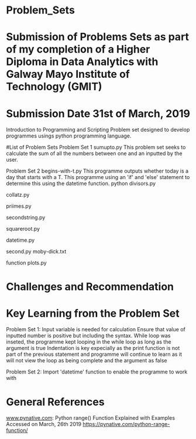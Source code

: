 # Problem_Sets
# Submission of Problems Sets as part of my completion of a Higher Diploma in Data Analytics with Galway Mayo Institute of Technology (GMIT) 
# Submission Date 31st of March, 2019

Introduction to Programming and Scripting Problem set designed to develop programmes usings python programming language. 

#List of Problem Sets
Problem Set 1 sumupto.py
This problem set seeks to calculate the sum of all the numbers between one and an inputted by the user. 

Problem Set 2 begins-with-t.py
This programme outputs whether today is a day that starts with a T. This programme using an 'if' and 'else' statement to determine this using the datetime function.
python divisors.py

collatz.py

priimes.py

secondstring.py

squareroot.py

datetime.py

second.py moby-dick.txt

function plots.py



# Challenges and Recommendation

# Key Learning from the Problem Set
Problem Set 1: 
Input variable is needed for calculation
Ensure that value of inputted number is positive but including the syntax. 
While loop was inseted, the programme kept looping in the while loop as long as the argument is true
Indentation is key expecially as the print function is not part of the previous statement and programme will continue to learn as it will not view the loop as being complete and the argument as false

Problem Set 2:
Import 'datetime' function to enable the programme to work with 

# General References
www.pynative.com: Python range() Function Explained with Examples Accessed on March, 26th 2019 https://pynative.com/python-range-function/
 
